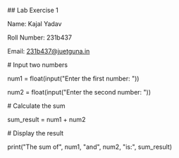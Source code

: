 \## Lab Exercise 1

Name: Kajal Yadav 

Roll Number: 231b437 

Email: 231b437@juetguna.in 

\# Input two numbers

num1 = float(input("Enter the first number: "))

num2 = float(input("Enter the second number: "))



\# Calculate the sum

sum\_result = num1 + num2



\# Display the result

print("The sum of", num1, "and", num2, "is:", sum\_result)



